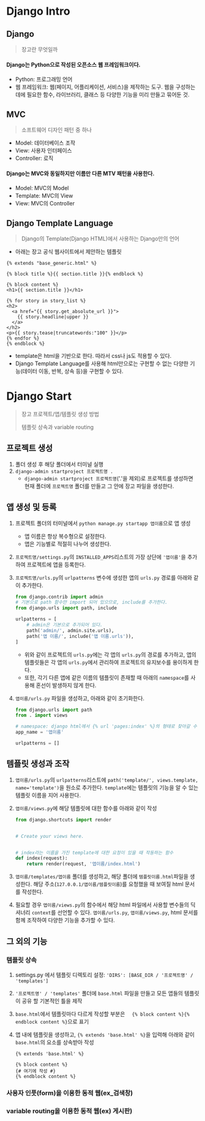 # Django Intro



## Django

> 장고란 무엇일까

#### Django는 Python으로 작성된 오픈소스 웹 프레임워크이다.

- Python: 프로그래밍 언어
- 웹 프레임워크: 웹(페이지, 어플리케이션, 서비스)을 제작하는 도구. 웹을 구성하는 데에 필요한 함수, 라이브러리, 클래스 등 다양한 기능을 미리 만들고 묶어둔 것. 



## MVC

> 소프트웨어 디자인 패턴 중 하나

- Model: 데이터베이스 조작
- View: 사용자 인터페이스
- Controller: 로직

#### Django는 MVC와 동일하지만 이름만 다른 MTV 패턴을 사용한다.

- Model: MVC의 Model
- Template: MVC의 View
- View: MVC의 Controller



## Django Template Language

> Django의 Template(Django HTML)에서 사용하는 Django만의 언어

- 아래는 장고 공식 웹사이트에서 제안하는 템플릿

```django
{% extends "base_generic.html" %}

{% block title %}{{ section.title }}{% endblock %}

{% block content %}
<h1>{{ section.title }}</h1>

{% for story in story_list %}
<h2>
  <a href="{{ story.get_absolute_url }}">
    {{ story.headline|upper }}
  </a>
</h2>
<p>{{ story.tease|truncatewords:"100" }}</p>
{% endfor %}
{% endblock %}
```

- template은 html을 기반으로 한다. 따라서 css나 js도 적용할 수 있다.
- Django Template Language를 사용해 html만으로는 구현할 수 없는 다양한 기능(데이터 이동,  반복, 상속 등)을 구현할 수 있다.



# Django Start

> 장고 프로젝트/앱/템플릿 생성 방법
>
> 템플릿 상속과 variable routing



## 프로젝트 생성

1. 폴더 생성 후 해당 폴더에서 터미널 실행
2. `django-admin startproject 프로젝트명 .` 
   - `django-admin startproject 프로젝트명`('.'을 제외)로 프로젝트를 생성하면 현재 폴더에 `프로젝트명` 폴더를 만들고 그 안에 장고 파일을 생성한다.



## 앱 생성 및 등록

1. 프로젝트 폴더의 터미널에서 `python manage.py startapp 앱이름`으로 앱 생성

   - 앱 이름은 항상 복수형으로 설정한다.
   - 앱은 기능별로 적절히 나누어 생성한다.

2. `프로젝트명/settings.py`의 `INSTALLED_APPS`리스트의 가장 상단에 `'앱이름'`을 추가하여 프로젝트에 앱을 등록한다.

3. `프로젝트명/urls.py`의 `urlpatterns` 변수에 생성한 앱의 `urls.py` 경로를 아래와 같이  추가한다.

   ```python
   from django.contrib import admin
   # 기본으로 path 함수만 import 되어 있으므로, include를 추가한다.
   from django.urls import path, include 
   
   urlpatterns = [
       # admin은 기본으로 추가되어 있다.
       path('admin/', admin.site.urls),
       path('앱 이름/', include('앱 이름.urls')),
   ]
   ```

   - 위와 같이 프로젝트의 `urls.py`에는 각 앱의 `urls.py`의 경로를 추가하고, 앱의 템플릿들은 각 앱의 `urls.py`에서 관리하여 프로젝트의 유지보수를 용이하게 한다.
   - 또한, 각기 다른 앱에 같은 이름의 템플릿이 존재할 때 아래의 `namespace`를 사용해 혼선이 발생하지 않게 한다. 

4. `앱이름/urls.py` 파일을 생성하고, 아래와 같이 초기화한다.

   ```python
   from django.urls import path
   from . import views
   
   # namespace: django html에서 {% url 'pages:index' %}의 형태로 찾아갈 수 있다.
   app_name = '앱이름'
   
   urlpatterns = []
   ```

   

## 템플릿 생성과 조작

1. `앱이름/urls.py`의 `urlpatterns`리스트에 `path('template/', views.template, name='template')`을 원소로 추가한다. `template`에는 템플릿의 기능을 알 수 있는 템플릿 이름을 지어 사용한다.

2. `앱이름/views.py`에 해당 템플릿에 대한 함수를 아래와 같이 작성

   ```python
   from django.shortcuts import render
   
   
   # Create your views here.
   
   
   # index라는 이름을 가진 template에 대한 요청이 있을 때 작동하는 함수
   def index(request):
       return render(request, '앱이름/index.html')
   ```

3. `앱이름/templates/앱이름` 폴더를 생성하고, 해당 폴더에 `템플릿이름.html`파일을 생성한다. 해당 주소(`127.0.0.1/앱이름/템플릿이름`)를 요청했을 때 보여질 html 문서를 작성한다.

4. 필요할 경우 `앱이름/views.py`의 함수에서 해당 html 파일에서 사용할 변수들의 딕셔너리 `context`를 선언할 수 있다. `앱이름/urls.py`, `앱이름/views.py`, html 문서를 함께 조작하여 다양한 기능을 추가할 수 있다.



## 그 외의 기능

### 템플릿 상속

1. settings.py 에서 템플릿 디렉토리 설정: `'DIRS': [BASE_DIR / '프로젝트명' / 'templates']`

2. `'프로젝트명' / 'templates'` 폴더에 `base.html` 파일을 만들고 모든 앱들의 템플릿이 공유 할 기본적인 틀을 제작

3. `base.html`에서 템플릿마다 다르게 작성할 부분은 `  {% block content %}{% endblock content %}`으로 표기

4. 앱 내에 템플릿을 생성하고, `{% extends 'base.html' %}`을 입력해 아래와 같이 `base.html`의 요소를 상속받아 작성

   ```django
   {% extends 'base.html' %}
   
   {% block content %}
   {# 여기에 작성 #}
   {% endblock content %}
   ```

   

### 사용자 인풋(form)을 이용한 동적 웹(ex_검색창)

### variable routing을 이용한 동적 웹(ex) 게시판)

